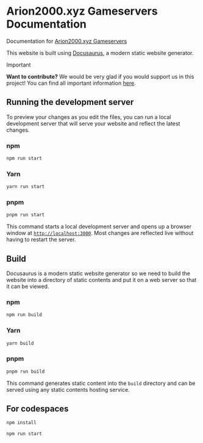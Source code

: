 # Arion2000.xyz Gameservers Documentation

Documentation for [Arion2000.xyz Gameservers](https://panel.arion2000.xyz)

This website is built using [Docusaurus](https://docusaurus.io/), a modern static website generator.

> [!IMPORTANT]
> **Want to contribute?** We would be very glad if you would support us in this project! You can find all important information [here](https://github.com/2000Arion/gsc-docs/blob/main/CONTRIBUTING.md).


## Running the development server

To preview your changes as you edit the files, you can run a local development server that will serve your website and reflect the latest changes.

### npm

```sh
npm run start
```

### Yarn

```sh
yarn run start
```

### pnpm

```sh
pnpm run start
```

This command starts a local development server and opens up a browser window at [`http://localhost:3000`](http://localhost:3000). Most changes are reflected live without having to restart the server.

## Build

Docusaurus is a modern static website generator so we need to build the website into a directory of static contents and put it on a web server so that it can be viewed.

### npm

```sh
npm run build
```

### Yarn

```sh
yarn build
```

### pnpm

```sh
pnpm run build
```

This command generates static content into the `build` directory and can be served using any static contents hosting service.

## For codespaces

```sh
npm install
```

```sh
npm run start
```
